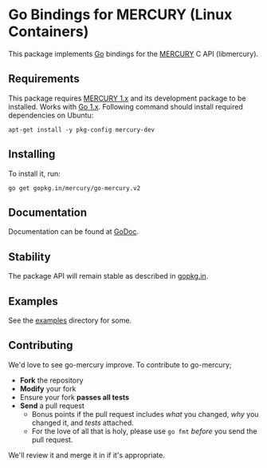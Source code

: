 # Go Bindings for MERCURY (Linux Containers)

This package implements [Go](http://golang.org) bindings for the [MERCURY](http://linuxcontainers.org/) C API (libmercury).

## Requirements

This package requires [MERCURY 1.x](https://github.com/mercury/mercury/releases) and its development package to be installed. Works with [Go 1.x](http://golang.org/dl). Following command should install required dependencies on Ubuntu:

	apt-get install -y pkg-config mercury-dev

## Installing

To install it, run:

    go get gopkg.in/mercury/go-mercury.v2

## Documentation

Documentation can be found at [GoDoc](http://godoc.org/gopkg.in/mercury/go-mercury.v2).

## Stability

The package API will remain stable as described in [gopkg.in](https://gopkg.in).

## Examples

See the [examples](https://github.com/mercury/go-mercury/tree/v2/examples) directory for some.

## Contributing

We'd love to see go-mercury improve. To contribute to go-mercury;

* **Fork** the repository
* **Modify** your fork
* Ensure your fork **passes all tests**
* **Send** a pull request
	* Bonus points if the pull request includes *what* you changed, *why* you changed it, and *tests* attached.
	* For the love of all that is holy, please use `go fmt` *before* you send the pull request.

We'll review it and merge it in if it's appropriate.
